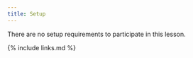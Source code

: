 ```yaml
---
title: Setup
---
```

There are no setup requirements to participate in this lesson.


{% include links.md %}

